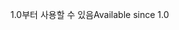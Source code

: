 <span data-ttu-id="d2620-101">1.0부터 사용할 수 있음</span><span class="sxs-lookup"><span data-stu-id="d2620-101">Available since 1.0</span></span>